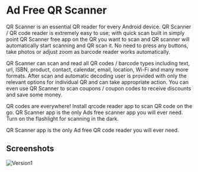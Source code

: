 # Ad Free QR Scanner
QR Scanner is an essential QR reader for every Android device. QR Scanner / QR code reader is extremely easy to use; with quick scan built in simply point QR Scanner free app on the QR you want to scan and QR scanner will automatically start scanning and QR scan it. No need to press any buttons, take photos or adjust zoom as barcode reader works automatically.

QR Scanner can scan and read all QR codes / barcode types including text, url, ISBN, product, contact, calendar, email, location, Wi-Fi and many more formats. After scan and automatic decoding user is provided with only the relevant options for individual QR and can take appropriate action. You can even use QR Scanner to scan coupons / coupon codes to receive discounts and save some money.

QR codes are everywhere! Install qrcode reader app to scan QR code on the go. QR Scanner app is the only Ads free scanner app you will ever need. Turn on the flashlight for scanning in the dark.

QR Scanner app is the only Ad free QR code reader you will ever need.
## Screenshots
![Version1](https://user-images.githubusercontent.com/56834158/97082338-7ad0ba80-1626-11eb-9784-3941abd230fb.png)
